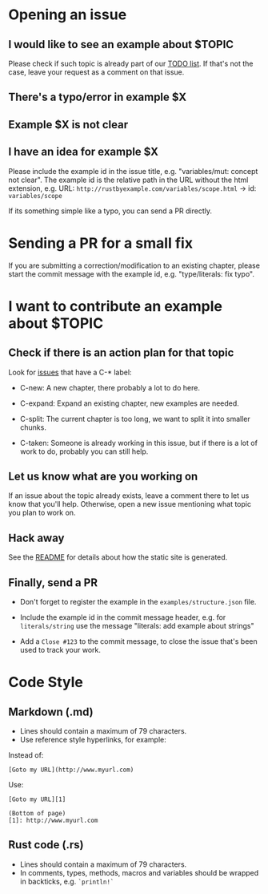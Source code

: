 # Opening an issue

## I would like to see an example about $TOPIC

Please check if such topic is already part of our
[TODO list](https://github.com/japaric/rust-by-example/issues/1). If that's
not the case, leave your request as a comment on that issue.

## There's a typo/error in example $X
## Example $X is not clear
## I have an idea for example $X

Please include the example id in the issue title, e.g. "variables/mut: concept
not clear". The example id is the relative path in the URL without the html
extension, e.g. URL: `http://rustbyexample.com/variables/scope.html` -> id:
`variables/scope`

If its something simple like a typo, you can send a PR directly.

# Sending a PR for a small fix

If you are submitting a correction/modification to an existing chapter, please
start the commit message with the example id, e.g. "type/literals: fix typo".

# I want to contribute an example about $TOPIC

## Check if there is an action plan for that topic

Look for
[issues](https://github.com/japaric/rust-by-example/issues?labels=&page=1&state=open)
that have a C-* label:

* C-new: A new chapter, there probably a lot to do here.

* C-expand: Expand an existing chapter, new examples are needed.

* C-split: The current chapter is too long, we want to split it into smaller
  chunks.

* C-taken: Someone is already working in this issue, but if there is a lot of
  work to do, probably you can still help.

## Let us know what are you working on

If an issue about the topic already exists, leave a comment there to let us
know that you'll help. Otherwise, open a new issue mentioning what topic you
plan to work on.

## Hack away

See the [README](README.md) for details about how the static site is generated.

## Finally, send a PR

* Don't forget to register the example in the `examples/structure.json` file.

* Include the example id in the commit message header, e.g. for
  `literals/string` use the message "literals: add example about strings"

* Add a `Close #123` to the commit message, to close the issue that's been used
  to track your work.

# Code Style

## Markdown (.md)

* Lines should contain a maximum of 79 characters.
* Use reference style hyperlinks, for example:

Instead of:

    [Goto my URL](http://www.myurl.com)

Use:

    [Goto my URL][1]

    (Bottom of page)
    [1]: http://www.myurl.com

## Rust code (.rs)

* Lines should contain a maximum of 79 characters.
* In comments, types, methods, macros and variables should be wrapped in
  backticks, e.g. ``` `println!` ```
